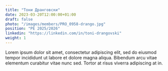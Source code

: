 ```yaml
---
title: "Тони Дранговски"
date: 2023-03-20T12:00:00+01:00
draft: false
photo: "/images/members/PRO_0958-drango.jpg"
position: "PE 2025/2026"
linkedin: "https://linkedin.com/in/toni-drangovski"
weight: 1
---
```


Lorem ipsum dolor sit amet, consectetur adipiscing elit, sed do eiusmod tempor incididunt ut labore et dolore magna aliqua. Bibendum arcu vitae elementum curabitur vitae nunc sed. Tortor at risus viverra adipiscing at in.
